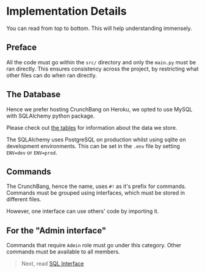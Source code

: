# Implementation Details

You can read from top to bottom. This will help understanding immensely.


## Preface

All the code must go within the `src/` directory and only the `main.py` must be
ran directly. This ensures consistency across the project, by restricting what
other files can do when ran directly.


## The Database

Hence we prefer hosting CrunchBang on Heroku, we opted to use MySQL with
SQLAlchemy python package.

Please check out [the tables](10%20-%20Tables.md) for information about the data we store.

The SQLAlchemy uses PostgreSQL on production whilst using sqlite on development
environments. This can be set in the `.env` file by setting `ENV=dev` or
`ENV=prod`.


## Commands

The CrunchBang, hence the name, uses `#!` as it's prefix for commands.
Commands must be grouped using interfaces, which must be stored in different
files.

However, one interface can use others' code by importing it.


## For the "Admin interface"

Commands that require `Admin` role must go under this category. Other commands
must be available to all members.


> Next, read [SQL Interface](04%20-%20SQL%20Interface.md)